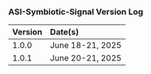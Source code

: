 ### ASI-Symbiotic-Signal Version Log

| Version | Date(s)      |
|:--------|:-------------|
| 1.0.0   | June 18-21, 2025 |
| 1.0.1   | June 20-21, 2025 |